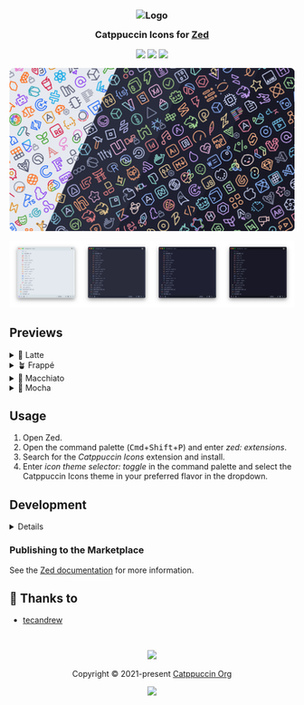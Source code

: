<h3 align="center">
	<img src="https://raw.githubusercontent.com/catppuccin/catppuccin/main/assets/logos/exports/1544x1544_circle.png" width="100" alt="Logo"/><br/>
	<img src="https://raw.githubusercontent.com/catppuccin/catppuccin/main/assets/misc/transparent.png" height="30" width="0px"/>
	Catppuccin Icons for <a href="https://zed.dev/">Zed</a>
	<img src="https://raw.githubusercontent.com/catppuccin/catppuccin/main/assets/misc/transparent.png" height="30" width="0px"/>
</h3>

<p align="center">
	<a href="https://github.com/catppuccin/zed-icons/stargazers"><img src="https://img.shields.io/github/stars/catppuccin/zed-icons?colorA=363a4f&colorB=b7bdf8&style=for-the-badge"></a>
	<a href="https://github.com/catppuccin/zed-icons/issues"><img src="https://img.shields.io/github/issues/catppuccin/zed-icons?colorA=363a4f&colorB=f5a97f&style=for-the-badge"></a>
	<a href="https://github.com/catppuccin/zed-icons/contributors"><img src="https://img.shields.io/github/contributors/catppuccin/zed-icons?colorA=363a4f&colorB=a6da95&style=for-the-badge"></a>
</p>

<p align="center">
	<img src="https://raw.githubusercontent.com/catppuccin/vscode-icons/v1.18.0/assets/catwalk.webp"/>
</p>

<p align="center">
	<img src="assets/preview.webp"/>
</p>

## Previews

<details>
<summary>🌻 Latte</summary>
<img src="assets/latte.webp"/>
</details>
<details>
<summary>🪴 Frappé</summary>
<img src="assets/frappe.webp"/>
</details>
<details>
<summary>🌺 Macchiato</summary>
<img src="assets/macchiato.webp"/>
</details>
<details>
<summary>🌿 Mocha</summary>
<img src="assets/mocha.webp"/>
</details>

## Usage

1. Open Zed.
2. Open the command palette (<kbd>Cmd</kbd>+<kbd>Shift</kbd>+<kbd>P</kbd>) and enter _zed: extensions_.
3. Search for the _Catppuccin Icons_ extension and install.
4. Enter _icon theme selector: toggle_ in the command palette and select the Catppuccin Icons theme in your preferred flavor in the dropdown.

## Development

<details>

### JSON Template Generation

There are 2 templating "engines" used to generate the final Zed icon theme.

[`zed-icons.tmpl`](src/zed-icons.tmpl) (ground truth)
-> [`zed-icons.tera`](src/zed-icons.tera) -> [`catppuccin-icons.json`](icon_themes/catppuccin-icons.json)

Get started by installing the following:

1. [Whiskers](https://github.com/catppuccin/whiskers), Catppuccin's in-house theme generator, to build and test themes locally.
2. [Deno](https://docs.deno.com/runtime/getting_started/installation/), zero-config runtime for typescript
used to easily pull `vscode-icons`'s [`fileIcons.ts`](src/vscode-icons/src/defaults/fileIcons.ts) definitions.
3. [Just](https://just.systems/man/en/packages.html), a simple command line runner.

Once installed, run the following to initialize the project & generate all JSON definitions in the `icon_themes/` directory.

```bash
just setup
just build
```

</details>

### Publishing to the Marketplace

See the [Zed documentation](https://zed.dev/docs/extensions/developing-extensions#updating-an-extension) for more information.

## 💝 Thanks to

- [tecandrew](https://github.com/tecandrew)

&nbsp;

<p align="center">
	<img src="https://raw.githubusercontent.com/catppuccin/catppuccin/main/assets/footers/gray0_ctp_on_line.svg?sanitize=true" />
</p>

<p align="center">
	Copyright &copy; 2021-present <a href="https://github.com/catppuccin" target="_blank">Catppuccin Org</a>
</p>

<p align="center">
	<a href="https://github.com/catppuccin/catppuccin/blob/main/LICENSE"><img src="https://img.shields.io/static/v1.svg?style=for-the-badge&label=License&message=MIT&logoColor=d9e0ee&colorA=363a4f&colorB=b7bdf8"/></a>
</p>
